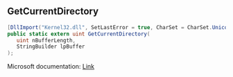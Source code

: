 ## GetCurrentDirectory

```csharp
[DllImport("Kernel32.dll", SetLastError = true, CharSet = CharSet.Unicode)][return: MarshalAs(UnmanagedType.U4)]
public static extern uint GetCurrentDirectory(
   uint nBufferLength,
   StringBuilder lpBuffer
);
```

Microsoft documentation: [Link](https://docs.microsoft.com/en-us/windows/win32/api/winbase/nf-winbase-getcurrentdirectory)
